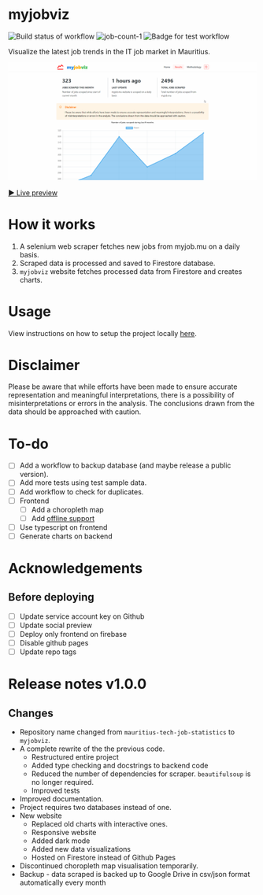 # myjobviz  

![Build status of workflow](https://github.com/creme332/mauritius-tech-job-statistics/actions/workflows/scrape.yml/badge.svg) ![job-count-1](https://img.shields.io/badge/Total%20jobs%20scraped-2496-orange) ![Badge for test workflow](https://github.com/creme332/mauritius-tech-job-statistics/actions/workflows/test.yml/badge.svg)

Visualize the latest job trends in the IT job market in Mauritius. 

![GIF of visualised data](archive/website-v2.gif)

[▶ Live preview](myjobviz.web.app)

# How it works
1. A selenium web scraper fetches new jobs from myjob.mu on a daily basis.
2. Scraped data is processed and saved to Firestore database.
3. `myjobviz` website fetches processed data from Firestore and creates charts.
# Usage

View instructions on how to setup the project locally [here](docs/setup.md).

# Disclaimer

Please be aware that while efforts have been made to ensure accurate representation and meaningful interpretations, there is a possibility of misinterpretations or errors in the analysis. The conclusions drawn from the data should be approached with caution.

# To-do 
* [ ] Add a workflow to backup database (and maybe release a public version).
* [ ] Add more tests using test sample data.
* [ ] Add workflow to check for duplicates.
* [ ] Frontend
  + [ ] Add a choropleth map
  + [ ] Add [offline support](https://firebase.google.com/docs/firestore/manage-data/enable-offline#web-modular-api)
* [ ] Use typescript on frontend
* [ ] Generate charts on backend
# Acknowledgements

## Before deploying

* [ ] Update service account key on Github
* [ ] Update social preview
* [ ] Deploy only frontend on firebase 
* [ ] Disable github pages
* [ ] Update repo tags
# Release notes v1.0.0

## Changes

* Repository name changed from `mauritius-tech-job-statistics` to `myjobviz`.
* A complete rewrite of the the previous code.
  + Restructured entire project
  + Added type checking and docstrings to backend code
  + Reduced the number of dependencies for scraper. `beautifulsoup` is no longer required.
  + Improved tests
* Improved documentation.
* Project requires two databases instead of one.
* New website
  + Replaced old charts with interactive ones.
  + Responsive website
  + Added dark mode
  + Added new data visualizations
  + Hosted on Firestore instead of Github Pages
* Discontinued choropleth map visualisation temporarily. 
* Backup - data scraped is backed up to Google Drive in csv/json format automatically every month
